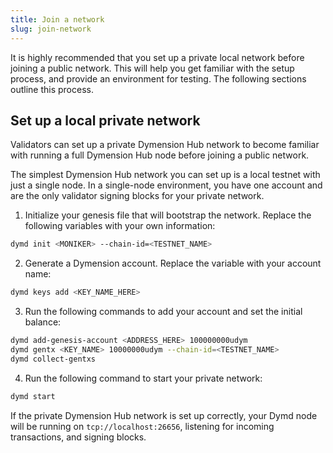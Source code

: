 ```yaml
---
title: Join a network
slug: join-network
---
```


It is highly recommended that you set up a private local network before joining a public network. This will help you get familiar with the setup process, and provide an environment for testing. The following sections outline this process.

## Set up a local private network

Validators can set up a private Dymension Hub network to become familiar with running a full Dymension Hub node before joining a public network.

The simplest Dymension Hub network you can set up is a local testnet with just a single node. In a single-node environment, you have one account and are the only validator signing blocks for your private network.

1. Initialize your genesis file that will bootstrap the network. Replace the following variables with your own information:

```bash
dymd init <MONIKER> --chain-id=<TESTNET_NAME>
```

2. Generate a Dymension account. Replace the variable with your account name:

```bash
dymd keys add <KEY_NAME_HERE>
```

3. Run the following commands to add your account and set the initial balance:

```bash
dymd add-genesis-account <ADDRESS_HERE> 100000000udym
dymd gentx <KEY_NAME> 10000000udym --chain-id=<TESTNET_NAME>
dymd collect-gentxs
```

4. Run the following command to start your private network:

```bash
dymd start
```

If the private Dymension Hub network is set up correctly, your Dymd node will be running on `tcp://localhost:26656`, listening for incoming transactions, and signing blocks.
